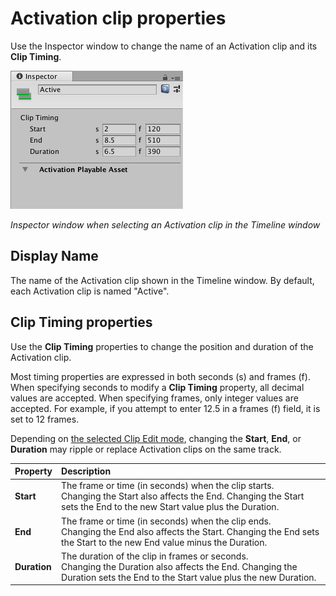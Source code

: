 # Activation clip properties

Use the Inspector window to change the name of an Activation clip and its **Clip Timing**. 

![Inspector window when selecting an Activation clip in the Timeline window](images/timeline_inspector_activation_clip.png)

_Inspector window when selecting an Activation clip in the Timeline window_

## Display Name

The name of the Activation clip shown in the Timeline window. By default, each Activation clip is named "Active". 

## Clip Timing properties

Use the **Clip Timing** properties to change the position and duration of the Activation clip. 

Most timing properties are expressed in both seconds (s) and frames (f). When specifying seconds to modify a **Clip Timing** property, all decimal values are accepted. When specifying frames, only integer values are accepted. For example, if you attempt to enter 12.5 in a frames (f) field, it is set to 12 frames.

Depending on [the selected Clip Edit mode](clp_about.md), changing the **Start**, **End**, or **Duration** may ripple or replace Activation clips on the same track.

|**Property** |**Description** |
|:---|:---|
|**Start**|The frame or time (in seconds) when the clip starts.<br />Changing the Start also affects the End. Changing the Start sets the End to the new Start value plus the Duration.|
|**End**|The frame or time (in seconds) when the clip ends.<br />Changing the End also affects the Start. Changing the End sets the Start to the new End value minus the Duration.|
|**Duration**|The duration of the clip in frames or seconds.<br />Changing the Duration also affects the End. Changing the Duration sets the End to the Start value plus the new Duration.|
